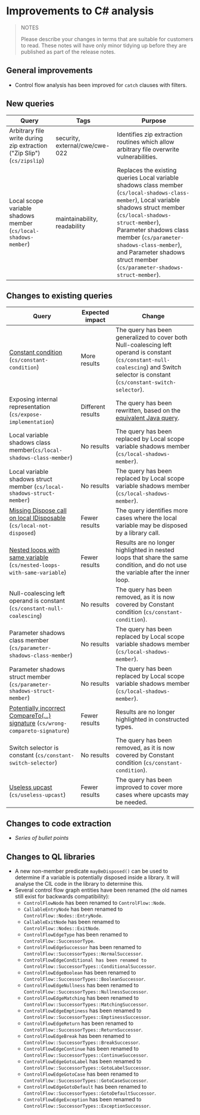 # Improvements to C# analysis

> NOTES
>
> Please describe your changes in terms that are suitable for
> customers to read. These notes will have only minor tidying up
> before they are published as part of the release notes.

## General improvements

* Control flow analysis has been improved for `catch` clauses with filters.

## New queries

| **Query**                   | **Tags**  | **Purpose**                                                        |
|-----------------------------|-----------|--------------------------------------------------------------------|
| Arbitrary file write during zip extraction ("Zip Slip") (`cs/zipslip`) | security, external/cwe/cwe-022  | Identifies zip extraction routines which allow arbitrary file overwrite vulnerabilities.
| Local scope variable shadows member (`cs/local-shadows-member`) | maintainability, readability | Replaces the existing queries Local variable shadows class member (`cs/local-shadows-class-member`), Local variable shadows struct member (`cs/local-shadows-struct-member`), Parameter shadows class member (`cs/parameter-shadows-class-member`), and Parameter shadows struct member (`cs/parameter-shadows-struct-member`). |

## Changes to existing queries

| **Query**                  | **Expected impact**    | **Change**                                                       |
|----------------------------|------------------------|------------------------------------------------------------------|
| [Constant condition](https://help.semmle.com/wiki/display/CSHARP/Constant+condition) (`cs/constant-condition`) | More results | The query has been generalized to cover both Null-coalescing left operand is constant (`cs/constant-null-coalescing`) and Switch selector is constant (`cs/constant-switch-selector`). |
| Exposing internal representation (`cs/expose-implementation`) | Different results | The query has been rewritten, based on the [equivalent Java query](https://help.semmle.com/wiki/display/JAVA/Exposing+internal+representation). |
| Local variable shadows class member(`cs/local-shadows-class-member`) | No results | The query has been replaced by Local scope variable shadows member  (`cs/local-shadows-member`). |
| Local variable shadows struct member (`cs/local-shadows-struct-member`) | No results | The query has been replaced by Local scope variable shadows member  (`cs/local-shadows-member`). |
| [Missing Dispose call on local IDisposable](https://help.semmle.com/wiki/display/CSHARP/Missing+Dispose+call+on+local+IDisposable) (`cs/local-not-disposed`) | Fewer results | The query identifies more cases where the local variable may be disposed by a library call. |
| [Nested loops with same variable](https://help.semmle.com/wiki/display/CSHARP/Nested+loops+with+same+variable) (`cs/nested-loops-with-same-variable`) | Fewer results | Results are no longer highlighted in nested loops that share the same condition, and do not use the variable after the inner loop. |
| Null-coalescing left operand is constant (`cs/constant-null-coalescing`) | No results | The query has been removed, as it is now covered by Constant condition (`cs/constant-condition`). |
| Parameter shadows class member (`cs/parameter-shadows-class-member`) | No results | The query has been replaced by Local scope variable shadows member  (`cs/local-shadows-member`). |
| Parameter shadows struct member (`cs/parameter-shadows-struct-member`) | No results | The query has been replaced by Local scope variable shadows member  (`cs/local-shadows-member`). |
| [Potentially incorrect CompareTo(...) signature](https://help.semmle.com/wiki/display/CSHARP/Potentially+incorrect+CompareTo%28...%29+signature) (`cs/wrong-compareto-signature`) | Fewer results | Results are no longer highlighted in constructed types. |
| Switch selector is constant (`cs/constant-switch-selector`) | No results | The query has been removed, as it is now covered by Constant condition (`cs/constant-condition`). |
| [Useless upcast](https://help.semmle.com/wiki/display/CSHARP/Useless+upcast) (`cs/useless-upcast`) | Fewer results | The query has been improved to cover more cases where upcasts may be needed. |

## Changes to code extraction

* *Series of bullet points*

## Changes to QL libraries

* A new non-member predicate `mayBeDisposed()` can be used to determine if a variable is potentially disposed inside a library. It will analyse the CIL code in the library to determine this.
* Several control flow graph entities have been renamed (the old names still exist for backwards compatibility):
  - `ControlFlowNode` has been renamed to `ControlFlow::Node`.
  - `CallableEntryNode` has been renamed to `ControlFlow::Nodes::EntryNode`.
  - `CallableExitNode` has been renamed to `ControlFlow::Nodes::ExitNode`.
  - `ControlFlowEdgeType` has been renamed to `ControlFlow::SuccessorType`.
  - `ControlFlowEdgeSuccessor` has been renamed to `ControlFlow::SuccessorTypes::NormalSuccessor`.
  - `ControlFlowEdgeConditional has been renamed to ControlFlow::SuccessorTypes::ConditionalSuccessor`.
  - `ControlFlowEdgeBoolean` has been renamed to `ControlFlow::SuccessorTypes::BooleanSuccessor`.
  - `ControlFlowEdgeNullness` has been renamed to `ControlFlow::SuccessorTypes::NullnessSuccessor`.
  - `ControlFlowEdgeMatching` has been renamed to `ControlFlow::SuccessorTypes::MatchingSuccessor`.
  - `ControlFlowEdgeEmptiness` has been renamed to `ControlFlow::SuccessorTypes::EmptinessSuccessor`.
  - `ControlFlowEdgeReturn` has been renamed to `ControlFlow::SuccessorTypes::ReturnSuccessor`.
  - `ControlFlowEdgeBreak` has been renamed to `ControlFlow::SuccessorTypes::BreakSuccessor`.
  - `ControlFlowEdgeContinue` has been renamed to `ControlFlow::SuccessorTypes::ContinueSuccessor`.
  - `ControlFlowEdgeGotoLabel` has been renamed to `ControlFlow::SuccessorTypes::GotoLabelSuccessor`.
  - `ControlFlowEdgeGotoCase` has been renamed to `ControlFlow::SuccessorTypes::GotoCaseSuccessor`.
  - `ControlFlowEdgeGotoDefault` has been renamed to `ControlFlow::SuccessorTypes::GotoDefaultSuccessor`.
  - `ControlFlowEdgeException` has been renamed to `ControlFlow::SuccessorTypes::ExceptionSuccessor`.
